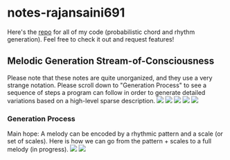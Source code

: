 # notes-rajansaini691
Here's the [repo](https://github.com/rajansaini691/algorithmic_music) for all of my code (probabilistic chord and rhythm generation). Feel free to check it out and request features! 

## Melodic Generation Stream-of-Consciousness
Please note that these notes are quite unorganized, and they use a very strange notation.  Please scroll down to "Generation Process" to see a sequence of steps a program can follow in order to generate detailed variations based on a high-level sparse description.
![](./20210427_132847.jpg)
![](./20210427_132858.jpg)
![](./20210427_132911.jpg)
![](./20210427_132921.jpg)
![](./20210427_132927.jpg)

### Generation Process
Main hope: A melody can be encoded by a rhythmic pattern and a scale (or set of scales). Here is how we can go from the pattern + scales to a full melody (in progress).
![](./20210427_133004.jpg)
![](./20210427_133009.jpg)
